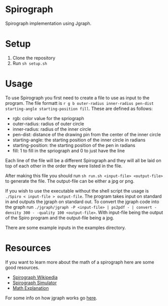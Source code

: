 # Spirograph

Spirograph implementation using Jgraph.

# Setup

1. Clone the repository
2. Run `sh setup.sh`

# Usage

To use Spirograph you first need to create a file to use as input to the program. 
The file formatt is `r g b outer-radius inner-radius pen-dist starting-angle starting-position fill`.
These are defined as follows:
* rgb: color value for the spriograph
* outer-radius: radius of outer circle
* inner-radius: radius of the inner circle
* pen-dist: distance of the drawing pin from the center of the inner circle
* starting-angle: the starting position of the inner circle in radians
* starting-position: the starting position of the pen in radians
* fill: 1 to fill in the spriograph and 0 to just have the line

Each line of the file will be a different Spirograph and they will all be laid on top of each other in the order they 
were listed in the file.

After making this file you should run `sh run.sh <input-file> <output-file>` to generate the file. 
The output-file can be either a jpg or png.

If you wish to use the executable without the shell script the usage is `./Spiro < input-file > output-file`.
The program takes input on standard in and outputs the jgraph on standard out. To convert the jgraph code into the graph
run `./jgraph/jgraph -P <input-file> | ps2pdf - | convert -density 300 - -quality 100 <output-file>`. With input-file being the output
of the Spiro program and the output-file being a jpg.

There are some example inputs in the examples directory.

# Resources

If you want to learn more about the math of a spirograph here are some good resources.

* [Spirograph Wikipedia](https://en.wikipedia.org/wiki/Spirograph)
* [Spirograph Simulator](https://sciencedemos.org.uk/spirograph.php)
* [Math Explanation](http://mathadinfinitum.weebly.com/the-math-of-spirographs.html)

For some info on how jgraph works go [here](http://web.eecs.utk.edu/~jplank/plank/jgraph/jgraph.html).